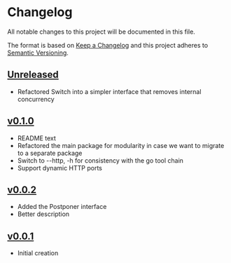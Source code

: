 # Changelog
All notable changes to this project will be documented in this file.

The format is based on [Keep a Changelog](http://keepachangelog.com/en/1.0.0/)
and this project adheres to [Semantic Versioning](http://semver.org/spec/v2.0.0.html).

## [Unreleased]
- Refactored Switch into a simpler interface that removes internal concurrency

## [v0.1.0]
- README text
- Refactored the main package for modularity in case we want to migrate to a separate package
- Switch to --http, -h for consistency with the go tool chain
- Support dynamic HTTP ports

## [v0.0.2]
- Added the Postponer interface
- Better description

## [v0.0.1]
- Initial creation

[Unreleased]: https://github.com/xmidt-org/dms/compare/v0.1.0..HEAD
[v0.1.0]: https://github.com/xmidt-org/dms/compare/v0.0.2...v0.1.0
[v0.0.2]: https://github.com/xmidt-org/dms/compare/v0.0.1...v0.0.2
[v0.0.1]: https://github.com/xmidt-org/dms/compare/v0.0.0...v0.0.1
